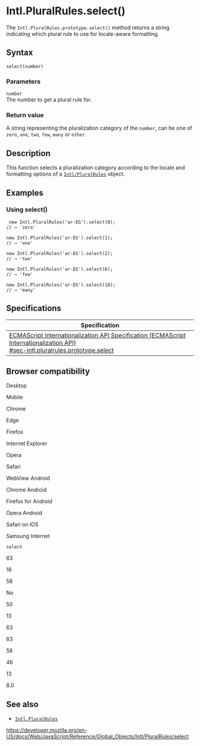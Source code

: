 Intl.PluralRules.select()
=========================

The `Intl.PluralRules.prototype.select()` method returns a string indicating which plural rule to use for locale-aware formatting.

Syntax
------

    select(number)

### Parameters

`number`  
The number to get a plural rule for.

### Return value

A string representing the pluralization category of the `number`, can be one of `zero`, `one`, `two`, `few`, `many` or `other`.

Description
-----------

This function selects a pluralization category according to the locale and formatting options of a [`Intl/PluralRules`](../pluralrules) object.

Examples
--------

### Using select()

     new Intl.PluralRules('ar-EG').select(0);
    // → 'zero'

    new Intl.PluralRules('ar-EG').select(1);
    // → 'one'

    new Intl.PluralRules('ar-EG').select(2);
    // → 'two'

    new Intl.PluralRules('ar-EG').select(6);
    // → 'few'

    new Intl.PluralRules('ar-EG').select(18);
    // → 'many'

Specifications
--------------

<table><thead><tr class="header"><th>Specification</th></tr></thead><tbody><tr class="odd"><td><a href="https://tc39.es/ecma402/#sec-intl.pluralrules.prototype.select">ECMAScript Internationalization API Specification (ECMAScript Internationalization API)<br />
<span class="small">#sec-intl.pluralrules.prototype.select</span></a></td></tr></tbody></table>

Browser compatibility
---------------------

Desktop

Mobile

Chrome

Edge

Firefox

Internet Explorer

Opera

Safari

WebView Android

Chrome Android

Firefox for Android

Opera Android

Safari on IOS

Samsung Internet

`select`

63

18

58

No

50

13

63

63

58

46

13

8.0

See also
--------

-   [`Intl.PluralRules`](../pluralrules)

<a href="https://developer.mozilla.org/en-US/docs/Web/JavaScript/Reference/Global_Objects/Intl/PluralRules/select" class="_attribution-link">https://developer.mozilla.org/en-US/docs/Web/JavaScript/Reference/Global_Objects/Intl/PluralRules/select</a>
